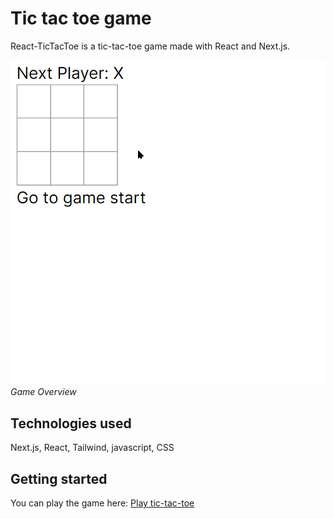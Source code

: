 # Tic tac toe game
React-TicTacToe is a tic-tac-toe game made with React and Next.js.

![Tic_Tac_Toe_Game](Tic_Tac_Toe-showcase.gif)
_Game Overview_

## Technologies used
Next.js, React, Tailwind, javascript, CSS

## Getting started
You can play the game here: [Play tic-tac-toe](https://react-tic-tac-toe-l192.vercel.app/)

